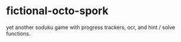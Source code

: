 # fictional-octo-spork
yet another soduku game with progress trackers, ocr, and hint / solve functions.
